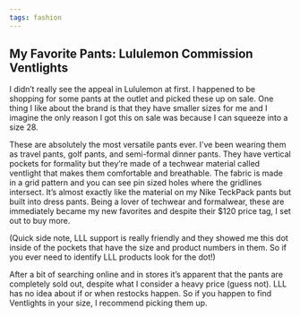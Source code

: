 ```yaml
---
tags: fashion
---
```


## My Favorite Pants: Lululemon Commission Ventlights

I didn’t really see the appeal in Lululemon at first. I happened to be shopping for some pants at the outlet and picked these up on sale. One thing I like about the brand is that they have smaller sizes for me and I imagine the only reason I got this on sale was because I can squeeze into a size 28.

These are absolutely the most versatile pants ever. I’ve been wearing them as travel pants, golf pants, and semi-formal dinner pants. They have vertical pockets for formality but they’re made of a techwear material called ventlight that makes them comfortable and breathable. The fabric is made in a grid pattern and you can see pin sized holes where the gridlines intersect. It’s almost exactly like the material on my Nike TeckPack pants but built into dress pants. Being a lover of techwear and formalwear, these are immediately became my new favorites and despite their $120 price tag, I set out to buy more.

(Quick side note, LLL support is really friendly and they showed me this dot inside of the pockets that have the size and product numbers in them. So if you ever need to identify LLL products look for the dot!)

After a bit of searching online and in stores it’s apparent that the pants are completely sold out, despite what I consider a heavy price (guess not). LLL has no idea about if or when restocks happen. So if you happen to find Ventlights in your size, I recommend picking them up.